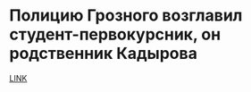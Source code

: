 # Полицию Грозного возглавил студент-первокурсник, он родственник Кадырова



[LINK](https://varlamov.ru/2712159.html)